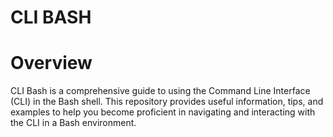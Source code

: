 # CLI BASH

# Overview
CLI Bash is a comprehensive guide to using the Command Line Interface (CLI) in the Bash shell. This repository provides useful information, tips, and examples to help you become proficient in navigating and interacting with the CLI in a Bash environment.
